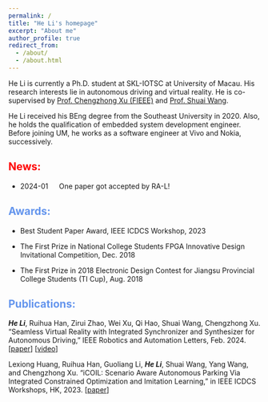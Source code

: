 ```yaml
---
permalink: /
title: "He Li's homepage"
excerpt: "About me"
author_profile: true
redirect_from: 
  - /about/
  - /about.html
---
```


He Li is currently a Ph.D. student at SKL-IOTSC at University of Macau. His research interests lie in autonomous driving and virtual reality. He is co-supervised by [Prof. Chengzhong Xu (FIEEE)](https://www.fst.um.edu.mo/personal/czxu/) and [Prof. Shuai Wang](https://bearswang.github.io/).

He Li received his BEng degree from the Southeast University in 2020. Also, he holds the qualification of embedded system development engineer. Before joining UM, he works as a software engineer at Vivo and Nokia, successively.

## <font color=Red>News:</font> ##

- 2024-01 &emsp; One paper got accepted by RA-L!

## <font color=CornflowerBlue>Awards:</font> ##

- Best Student Paper Award, IEEE ICDCS Workshop, 2023

- The First Prize in National College Students FPGA Innovative Design Invitational Competition, Dec. 2018

- The First Prize in 2018 Electronic Design Contest for Jiangsu Provincial College Students (TI Cup), Aug. 2018

## <font color=CornflowerBlue>Publications:</font> ##

***He Li***, Ruihua Han, Zirui Zhao, Wei Xu, Qi Hao, Shuai Wang, Chengzhong Xu. “Seamless Virtual Reality with Integrated Synchronizer and Synthesizer for Autonomous Driving,”  IEEE Robotics and Automation Letters, Feb. 2024. [[paper](https://arxiv.org/abs/2403.03541)] [[video](https://youtu.be/HTD3G7W_fto?si=m66kOv2sDVSWkA1N)]

Lexiong Huang, Ruihua Han, Guoliang Li, ***He Li***, Shuai Wang, Yang Wang, and Chengzhong Xu. “iCOIL: Scenario Aware Autonomous Parking Via Integrated Constrained Optimization and Imitation Learning,” in IEEE ICDCS Workshops, HK, 2023. [[paper](https://arxiv.org/abs/2305.13663)]
